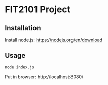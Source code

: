 # FIT2101 Project

## Installation
Install node.js: https://nodejs.org/en/download

## Usage
```bash
node index.js
```

Put in browser: http://localhost:8080/